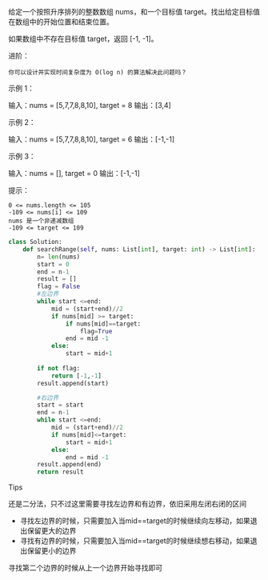 给定一个按照升序排列的整数数组 nums，和一个目标值 target。找出给定目标值在数组中的开始位置和结束位置。

如果数组中不存在目标值 target，返回 [-1, -1]。

进阶：

    你可以设计并实现时间复杂度为 O(log n) 的算法解决此问题吗？

 


示例 1：

输入：nums = [5,7,7,8,8,10], target = 8
输出：[3,4]

示例 2：

输入：nums = [5,7,7,8,8,10], target = 6
输出：[-1,-1]

示例 3：

输入：nums = [], target = 0
输出：[-1,-1]

 

提示：

    0 <= nums.length <= 105
    -109 <= nums[i] <= 109
    nums 是一个非递减数组
    -109 <= target <= 109



```python
class Solution:
    def searchRange(self, nums: List[int], target: int) -> List[int]:
        n= len(nums)
        start = 0 
        end = n-1
        result = [] 
        flag = False 
        #左边界
        while start <=end:
            mid = (start+end)//2
            if nums[mid] >= target:
                if nums[mid]==target:
                    flag=True
                end = mid -1 
            else:
                start = mid+1 
        
        if not flag:
            return [-1,-1]
        result.append(start)

        #右边界
        start = start
        end = n-1
        while start <=end:
            mid = (start+end)//2
            if nums[mid]<=target:
                start = mid+1
            else:
                end = mid -1 
        result.append(end)
        return result 
```



Tips

还是二分法，只不过这里需要寻找左边界和有边界，依旧采用左闭右闭的区间

- 寻找左边界的时候，只需要加入当mid==target的时候继续向左移动，如果退出保留更大的边界
- 寻找有边界的时候，只需要加入当mid==target的时候继续想右移动，如果退出保留更小的边界

寻找第二个边界的时候从上一个边界开始寻找即可